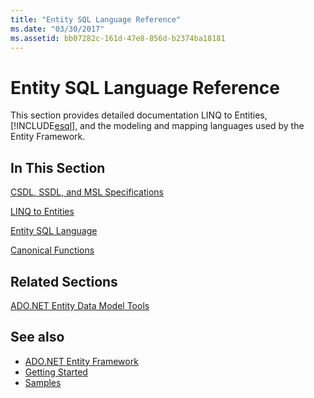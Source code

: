 ```yaml
---
title: "Entity SQL Language Reference"
ms.date: "03/30/2017"
ms.assetid: bb07282c-161d-47e8-856d-b2374ba18181
---
```

# Entity SQL Language Reference
This section provides detailed documentation LINQ to Entities, [!INCLUDE[esql](../../../../../../includes/esql-md.md)], and the modeling and mapping languages used by the Entity Framework.
  
## In This Section  
 [CSDL, SSDL, and MSL Specifications](csdl-ssdl-and-msl-specifications.md)  
  
 [LINQ to Entities](linq-to-entities.md)  
  
 [Entity SQL Language](entity-sql-language.md)  
  
 [Canonical Functions](index.md)  
  
## Related Sections  
 [ADO.NET Entity Data Model Tools](https://docs.microsoft.com/previous-versions/dotnet/netframework-4.0/bb399249(v=vs.100))  
  
## See also

- [ADO.NET Entity Framework](../index.md)
- [Getting Started](../getting-started.md)
- [Samples](https://docs.microsoft.com/previous-versions/dotnet/netframework-4.0/bb738547(v=vs.100))
